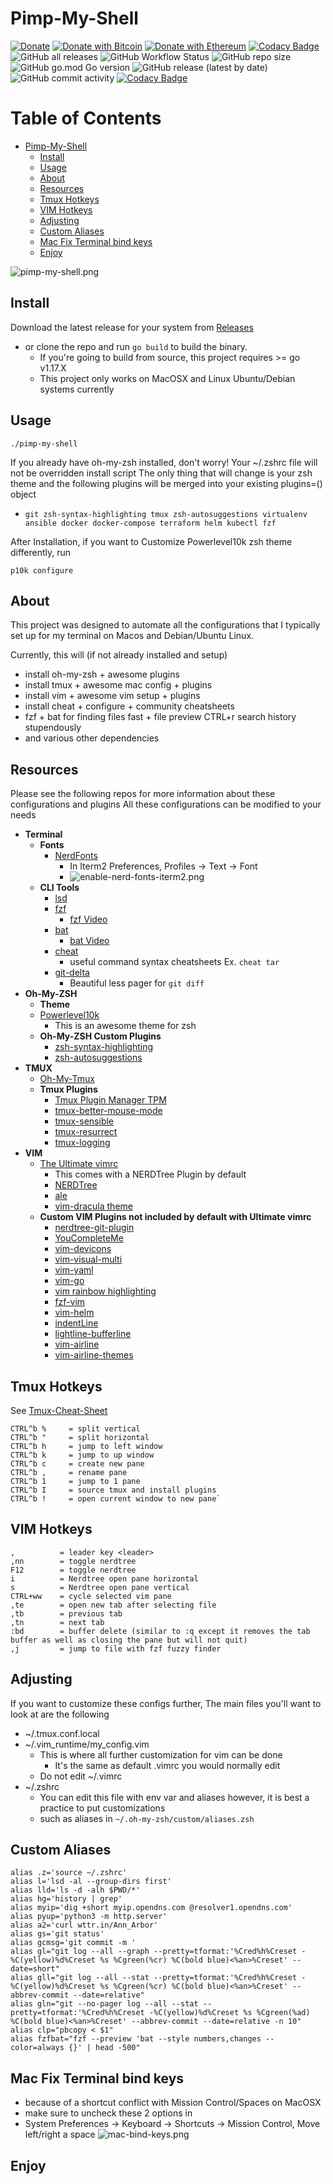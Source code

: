 # Pimp-My-Shell

[![Donate](https://img.shields.io/badge/Donate-PayPal-yellow.svg)](https://www.paypal.com/donate?business=YR6C4WB5CDZZL&no_recurring=0&item_name=contribute+to+open+source&currency_code=USD)
[![Donate with Bitcoin](https://en.cryptobadges.io/badge/micro/3Cd54T1EB6WHRcechq1dRCGF6vY2HHhkdk)](https://en.cryptobadges.io/donate/3Cd54T1EB6WHRcechq1dRCGF6vY2HHhkdk)
[![Donate with Ethereum](https://en.cryptobadges.io/badge/micro/0x064AA753EF36e5641E2Ee3C9BbC117F6aFe35F62)](https://en.cryptobadges.io/donate/0x064AA753EF36e5641E2Ee3C9BbC117F6aFe35F62)
[![Codacy Badge](https://app.codacy.com/project/badge/Grade/cffe102aadbd4f4394754f0c259cc527)](https://www.codacy.com/gh/mr-pmillz/pimp-my-shell/dashboard?utm_source=github.com&amp;utm_medium=referral&amp;utm_content=mr-pmillz/pimp-my-shell&amp;utm_campaign=Badge_Grade)
![GitHub all releases](https://img.shields.io/github/downloads/mr-pmillz/pimp-my-shell/total?style=social)
![GitHub Workflow Status](https://img.shields.io/github/workflow/status/mr-pmillz/pimp-my-shell/CI?style=plastic)
![GitHub repo size](https://img.shields.io/github/repo-size/mr-pmillz/pimp-my-shell?style=plastic)
![GitHub go.mod Go version](https://img.shields.io/github/go-mod/go-version/mr-pmillz/pimp-my-shell?style=plastic)
![GitHub release (latest by date)](https://img.shields.io/github/v/release/mr-pmillz/pimp-my-shell?style=plastic)
![GitHub commit activity](https://img.shields.io/github/commit-activity/m/mr-pmillz/pimp-my-shell?style=plastic)
[![Codacy Badge](https://app.codacy.com/project/badge/Coverage/cffe102aadbd4f4394754f0c259cc527)](https://www.codacy.com/gh/mr-pmillz/pimp-my-shell/dashboard?utm_source=github.com&utm_medium=referral&utm_content=mr-pmillz/pimp-my-shell&utm_campaign=Badge_Coverage)

Table of Contents
=================

* [Pimp\-My\-Shell](#pimp-my-shell)
  * [Install](#install)
  * [Usage](#usage)
  * [About](#about)
  * [Resources](#resources)
  * [Tmux Hotkeys](#tmux-hotkeys)
  * [VIM Hotkeys](#vim-hotkeys)
  * [Adjusting](#adjusting)
  * [Custom Aliases](#custom-aliases)
  * [Mac Fix Terminal bind keys](#mac-fix-terminal-bind-keys)
  * [Enjoy](#enjoy)


![pimp-my-shell.png](https://github.com/mr-pmillz/pimp-my-shell/blob/master/imgs/pimp-my-shell.png?raw=true)

## Install

Download the latest release for your system from [Releases](https://github.com/mr-pmillz/pimp-my-shell/releases)
- or clone the repo and run `go build` to build the binary.
  - If you're going to build from source, this project requires >= go v1.17.X
  - This project only works on MacOSX and Linux Ubuntu/Debian systems currently

## Usage

```shell
./pimp-my-shell
```

If you already have oh-my-zsh installed, don't worry! Your ~/.zshrc file will not be overridden install script
The only thing that will change is your zsh theme and the following plugins will be merged into your existing plugins=() object

- `git zsh-syntax-highlighting tmux zsh-autosuggestions virtualenv ansible docker docker-compose terraform helm kubectl fzf`

After Installation, if you want to Customize Powerlevel10k zsh theme differently, run

```shell
p10k configure
```

## About

This project was designed to automate all the configurations that I typically set up for my terminal on Macos and Debian/Ubuntu Linux.

Currently, this will (if not already installed and setup)

- install oh-my-zsh + awesome plugins
- install tmux + awesome mac config + plugins
- install vim + awesome vim setup + plugins
- install cheat + configure + community cheatsheets
- fzf + bat for finding files fast + file preview CTRL+r search history stupendously
- and various other dependencies

## Resources

Please see the following repos for more information about these configurations and plugins
All these configurations can be modified to your needs

- **Terminal**
  - **Fonts**
    - [NerdFonts](https://github.com/ryanoasis/nerd-fonts)
      - In Iterm2 Preferences, Profiles -> Text -> Font
      - ![enable-nerd-fonts-iterm2.png](https://github.com/mr-pmillz/pimp-my-shell/blob/master/imgs/enable-nerd-fonts-iterm2.png?raw=true)
  - **CLI Tools**
    - [lsd](https://github.com/Peltoche/lsd)
    - [fzf](https://github.com/junegunn/fzf)
      - [fzf Video](https://www.youtube.com/watch?v=qgG5Jhi_Els)
    - [bat](https://github.com/sharkdp/bat)
      - [bat Video](https://egghead.io/lessons/egghead-interactively-preview-files-with-fzf-and-bat-in-the-terminal)
    - [cheat](https://github.com/cheat/cheat)
      - useful command syntax cheatsheets Ex. `cheat tar`
    - [git-delta](https://github.com/dandavison/delta)
      - Beautiful less pager for `git diff`
- **Oh-My-ZSH**
  - **Theme**
  - [Powerlevel10k](https://github.com/romkatv/powerlevel10k)
    - This is an awesome theme for zsh
  - **Oh-My-ZSH Custom Plugins**
    - [zsh-syntax-highlighting](https://github.com/zsh-users/zsh-syntax-highlighting)
    - [zsh-autosuggestions](https://github.com/zsh-users/zsh-autosuggestions)
- **TMUX**
  - [Oh-My-Tmux](https://github.com/gpakosz/.tmux)
  - **Tmux Plugins**
    - [Tmux Plugin Manager TPM](https://github.com/tmux-plugins/tpm)
    - [tmux-better-mouse-mode](https://github.com/NHDaly/tmux-better-mouse-mode)
    - [tmux-sensible](https://github.com/tmux-plugins/tmux-sensible)
    - [tmux-resurrect](https://github.com/tmux-plugins/tmux-resurrect)
    - [tmux-logging](https://github.com/tmux-plugins/tmux-logging)
- **VIM**
  - [The Ultimate vimrc](https://github.com/amix/vimrc)
    - This comes with a NERDTree Plugin by default
    - [NERDTree](https://github.com/preservim/nerdtree)
    - [ale](https://github.com/dense-analysis/ale)
    - [vim-dracula theme](https://github.com/dracula/vim)
  - **Custom VIM Plugins not included by default with Ultimate vimrc**
    - [nerdtree-git-plugin](https://github.com/Xuyuanp/nerdtree-git-plugin)
    - [YouCompleteMe](https://github.com/ycm-core/YouCompleteMe)
    - [vim-devicons](https://github.com/ryanoasis/vim-devicons)
    - [vim-visual-multi](https://github.com/mg979/vim-visual-multi)
    - [vim-yaml](https://github.com/stephpy/vim-yaml)
    - [vim-go](https://github.com/fatih/vim-go)
    - [vim rainbow highlighting](https://github.com/luochen1990/rainbow)
    - [fzf-vim](https://github.com/junegunn/fzf.vim)
    - [vim-helm](https://github.com/towolf/vim-helm)
    - [indentLine](https://github.com/Yggdroot/indentLine)
    - [lightline-bufferline](https://github.com/mengelbrecht/lightline-bufferline)
    - [vim-airline](https://github.com/vim-airline/vim-airline)
    - [vim-airline-themes](https://github.com/vim-airline/vim-airline-themes)

## Tmux Hotkeys

See [Tmux-Cheat-Sheet](https://tmuxcheatsheet.com/)

```shell
CTRL^b %     = split vertical
CTRL^b "     = split horizontal
CTRL^b h     = jump to left window
CTRL^b k     = jump to up window
CTRL^b c     = create new pane
CTRL^b ,     = rename pane
CTRL^b 1     = jump to 1 pane
CTRL^b I     = source tmux and install plugins
CTRL^b !     = open current window to new pane`
```

## VIM Hotkeys

```shell
,          = leader key <leader>
,nn        = toggle nerdtree
F12        = toggle nerdtree
i          = Nerdtree open pane horizontal
s          = Nerdtree open pane vertical
CTRL+ww    = cycle selected vim pane
,te        = open new tab after selecting file
,tb        = previous tab
,tn        = next tab
:bd        = buffer delete (similar to :q except it removes the tab buffer as well as closing the pane but will not quit)
,j         = jump to file with fzf fuzzy finder
```

## Adjusting

If you want to customize these configs further,
The main files you'll want to look at are the following

- ~/.tmux.conf.local
- ~/.vim_runtime/my_config.vim
  - This is where all further customization for vim can be done
    - It's the same as default .vimrc you would normally edit
  - Do not edit ~/.vimrc
- ~/.zshrc
  - You can edit this file with env var and aliases however, it is best a practice to put customizations
  - such as aliases in `~/.oh-my-zsh/custom/aliases.zsh`

## Custom Aliases

```shell
alias .z='source ~/.zshrc'
alias l='lsd -al --group-dirs first'
alias lld='ls -d -alh $PWD/*'
alias hg='history | grep'
alias myip='dig +short myip.opendns.com @resolver1.opendns.com'
alias pyup='python3 -m http.server'
alias a2='curl wttr.in/Ann_Arbor'
alias gs='git status'
alias gcmsg='git commit -m '
alias gl="git log --all --graph --pretty=tformat:'%Cred%h%Creset -%C(yellow)%d%Creset %s %Cgreen(%cr) %C(bold blue)<%an>%Creset' --date=short"
alias gll="git log --all --stat --pretty=tformat:'%Cred%h%Creset -%C(yellow)%d%Creset %s %Cgreen(%cr) %C(bold blue)<%an>%Creset' --abbrev-commit --date=relative"
alias gln="git --no-pager log --all --stat --pretty=tformat:'%Cred%h%Creset -%C(yellow)%d%Creset %s %Cgreen(%ad) %C(bold blue)<%an>%Creset' --abbrev-commit --date=relative -n 10"
alias clp="pbcopy < $1"
alias fzfbat="fzf --preview 'bat --style numbers,changes --color=always {}' | head -500"
```

## Mac Fix Terminal bind keys

- because of a shortcut conflict with Mission Control/Spaces on MacOSX
- make sure to uncheck these 2 options in
- System Preferences -> Keyboard -> Shortcuts -> Mission Control, Move left/right a space
  ![mac-bind-keys.png](https://github.com/mr-pmillz/pimp-my-shell/blob/master/imgs/mac-bind-keys.png?raw=true)


## Enjoy

